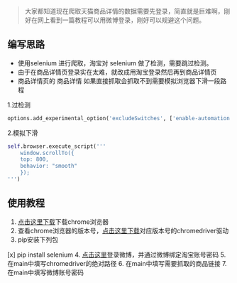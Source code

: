 
> 大家都知道现在爬取天猫商品详情的数据需要先登录，简直就是巨难啊，刚好在网上看到一篇教程可以用微博登录，刚好可以规避这个问题。

## 编写思路

- 使用selenium 进行爬取，淘宝对 selenium 做了检测，需要跳过检测。
- 由于在商品详情页登录实在太难，就改成用淘宝登录然后再到商品详情页
- 商品详情页的 商品详情 如果直接抓取会抓取不到需要模拟浏览器下滑一段路程

1.过检测
```python
options.add_experimental_option('excludeSwitches', ['enable-automation'])  # 此步骤很重要，设置为开发者模式，防止被各大网站识别出来使用了Selenium
```

2.模拟下滑

```python
self.browser.execute_script('''
    window.scrollTo({
    top: 800,
    behavior: "smooth"
    });
''')
```

## 使用教程

1. [点击这里下载](https://www.google.com/chrome/)下载chrome浏览器
2. 查看chrome浏览器的版本号，[点击这里下载](http://chromedriver.storage.googleapis.com/index.html)对应版本号的chromedriver驱动
3. pip安装下列包

[x] pip install selenium
4. [点击这里](https://account.weibo.com/set/bindsns/bindtaobao)登录微博，并通过微博绑定淘宝账号密码
5. 在main中填写chromedriver的绝对路径
6. 在main中填写需要抓取的商品链接
7. 在main中填写微博账号密码

